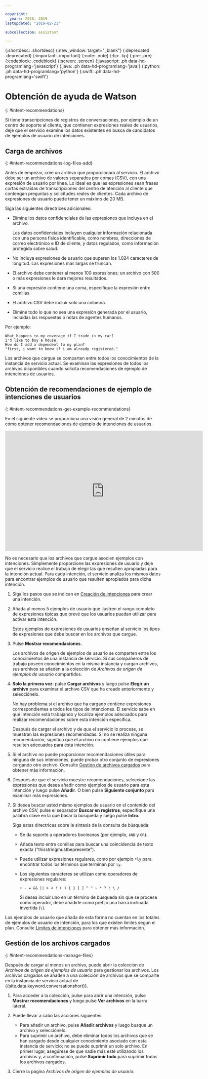 ```yaml
---

copyright:
  years: 2015, 2019
lastupdated: "2019-02-21"

subcollection: assistant

---
```


{:shortdesc: .shortdesc}
{:new_window: target="_blank"}
{:deprecated: .deprecated}
{:important: .important}
{:note: .note}
{:tip: .tip}
{:pre: .pre}
{:codeblock: .codeblock}
{:screen: .screen}
{:javascript: .ph data-hd-programlang='javascript'}
{:java: .ph data-hd-programlang='java'}
{:python: .ph data-hd-programlang='python'}
{:swift: .ph data-hd-programlang='swift'}

# Obtención de ayuda de Watson
{: #intent-recommendations}

Si tiene transcripciones de registros de conversaciones, por ejemplo de un centro de soporte al cliente, que contienen expresiones reales de usuarios, deje que el servicio examine los datos existentes en busca de candidatos de ejemplos de usuario de intenciones.

## Carga de archivos
{: #intent-recommendations-log-files-add}

Antes de empezar, cree un archivo que proporcionará al servicio. El archivo debe ser un archivo de valores separados por comas (CSV), con una expresión de usuario por línea. Lo ideal es que las expresiones sean frases cortas extraídas de transcripciones del centro de atención al cliente que contengan preguntas y solicitudes reales de clientes. Cada archivo de expresiones de usuario puede tener un máximo de 20 MB.

Siga las siguientes directrices adicionales:

  - Elimine los datos confidenciales de las expresiones que incluya en el archivo.

    Los datos confidenciales incluyen cualquier información relacionada con una persona física identificable, como nombres, direcciones de correo electrónico e ID de cliente, y datos regulados, como información protegida sobre salud.
  - No incluya expresiones de usuario que superen los 1.024 caracteres de longitud. Las expresiones más largas se truncan.
  - El archivo debe contener al menos 100 expresiones; un archivo con 500 o más expresiones le dará mejores resultados.
  - Si una expresión contiene una coma, especifique la expresión entre comillas.
  - El archivo CSV debe incluir solo una columna.
  - Elimine todo lo que no sea una expresión generada por el usuario, incluidas las respuestas o notas de agentes humanos.

  Por ejemplo:

  ```
  What happens to my coverage if I trade in my car?
  i'd like to buy a house.
  How do I add a dependent to my plan?
  "first, i want to know if i am already registered."
  ```

Los archivos que cargue se comparten entre todos los conocimientos de la instancia de servicio actual. Se examinan las expresiones de todos los archivos disponibles cuando solicita recomendaciones de ejemplo de intenciones de usuarios.

## Obtención de recomendaciones de ejemplo de intenciones de usuarios
{: #intent-recommendations-get-example-recommendations}

En el siguiente vídeo se proporciona una visión general de 2 minutos de cómo obtener recomendaciones de ejemplo de intenciones de usuarios.

<iframe class="embed-responsive-item" id="youtubeplayer" title="Recomendaciones de ejemplo de intenciones de usuarios" type="text/html" width="640" height="390" src="https://www.youtube.com/embed/L3FI8KeZfsc?rel=0" frameborder="0" webkitallowfullscreen mozallowfullscreen allowfullscreen> </iframe>

No es necesario que los archivos que cargue asocien ejemplos con intenciones. Simplemente proporcione las expresiones de usuario y deje que el servicio realice el trabajo de elegir las que resulten apropiadas para la intención actual. Para cada intención, el servicio analiza los mismos datos para encontrar ejemplos de usuario que resulten apropiados para dicha intención.

1.  Siga los pasos que se indican en [Creación de intenciones](/docs/services/assistant?topic=assistant-intents#intents-creating-intents-task) para crear una intención.

1.  Añada al menos 5 ejemplos de usuario que ilustren el rango completo de expresiones típicas que prevé que los usuarios puedan utilizar para activar esta intención.

    Estos ejemplos de expresiones de usuarios enseñan al servicio los tipos de expresiones que debe buscar en los archivos que cargue.

1.  Pulse **Mostrar recomendaciones**.

    Los archivos de origen de ejemplos de usuario se comparten entre los conocimientos de una instancia de servicio. Si sus compañeros de trabajo poseen conocimientos en la misma instancia y cargan archivos, sus archivos se añaden a la colección de *Archivos de origen de ejemplos de usuario* compartidos.

1.  **Solo la primera vez**: pulse **Cargar archivos** y luego pulse **Elegir un archivo** para examinar el archivo CSV que ha creado anteriormente y selecciónelo.

    No hay problema si el archivo que ha cargado contiene expresiones correspondientes a todos los tipos de intenciones. El servicio sabe en qué intención está trabajando y localiza ejemplos adecuados para realizar recomendaciones sobre esta intención específica.

    Después de cargar el archivo y de que el servicio lo procese, se muestran las expresiones recomendadas. Si no se realiza ninguna recomendación, significa que el archivo no contiene ejemplos que resulten adecuados para esta intención.

1.  Si el archivo no puede proporcionar recomendaciones útiles para ninguna de sus intenciones, puede probar otro conjunto de expresiones cargando otro archivo. Consulte [Gestión de archivos cargados](#intent-recommendations-manage-files) para obtener más información.

1.  Después de que el servicio muestre recomendaciones, seleccione las expresiones que desea añadir como ejemplos de usuario para esta intención y luego pulse **Añadir**. O bien pulse **Siguiente conjunto** para examinar más expresiones.
1.  Si desea buscar usted mismo ejemplos de usuario en el contenido del archivo CSV, pulse el separador **Buscar en registros**, especifique una palabra clave en la que basar la búsqueda y luego pulse **Intro**.

    Siga estas directrices sobre la sintaxis de la consulta de búsqueda:

    - Se da soporte a operadores booleanos (por ejemplo, `AND` y `OR`).
    - Añada texto entre comillas para buscar una coincidencia de texto exacta ("thisstringmustbepresente").
    - Puede utilizar expresiones regulares, como por ejemplo `*ly` para encontrar todos los términos que terminan por `ly`.
    - Los siguientes caracteres se utilizan como operadores de expresiones regulares:

      `+ - = && || > < ! ( ) { } [ ] ^ " ~ * ? : \ /`

      Si desea incluir uno en un término de búsqueda sin que se procese como operador, debe añadirle como prefijo una barra inclinada invertida (`\`).

Los ejemplos de usuario que añada de esta forma no cuentan en los totales de ejemplos de usuario de intención, para los que existen límites según el plan. Consulte [Límites de intenciones](/docs/services/assistant?topic=assistant-intents#intents-limits) para obtener más información.

## Gestión de los archivos cargados
{: #intent-recommendations-manage-files}

Después de cargar al menos un archivo, puede abrir la colección de *Archivos de origen de ejemplos de usuario* para gestionar los archivos. Los archivos cargados se añaden a una colección de archivos que se comparte en la instancia de servicio actual de {{site.data.keyword.conversationshort}}.

1.  Para acceder a la colección, pulse para abrir una intención, pulse **Mostrar recomendaciones** y luego pulse **Ver archivos** en la barra lateral.

1.  Puede llevar a cabo las acciones
siguientes:

    - Para añadir un archivo, pulse **Añadir archivos** y luego busque un archivo y selecciónelo.
    - Para suprimir un archivo, debe eliminar todos los archivos que se han cargado desde cualquier conocimiento asociado con esta instancia de servicio; no se puede suprimir un solo archivo. En primer lugar, asegúrese de que nadie más esté utilizando los archivos y, a continuación, pulse **Suprimir todo** para suprimir todos los archivos cargados.

1.  Cierre la página *Archivos de origen de ejemplos de usuario*.
